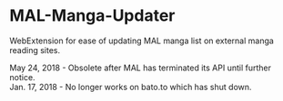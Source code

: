 # MAL-Manga-Updater

WebExtension for ease of updating MAL manga list on external manga reading sites.

May 24, 2018 - Obsolete after MAL has terminated its API until further notice.  
Jan. 17, 2018 - No longer works on bato.to which has shut down.
